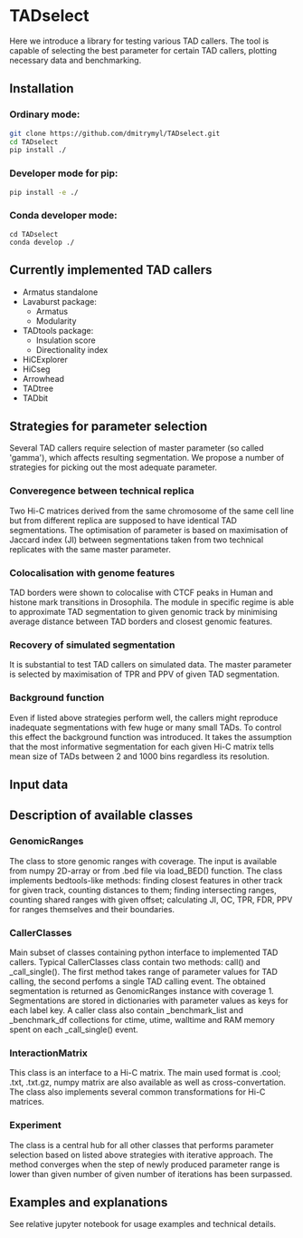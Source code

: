 # TADselect
Here we introduce a library for testing various TAD callers. The tool is capable of selecting the best parameter for certain TAD callers, plotting necessary data and benchmarking.

## Installation
### Ordinary mode:
```bash
git clone https://github.com/dmitrymyl/TADselect.git
cd TADselect
pip install ./
```
### Developer mode for pip:
```bash
pip install -e ./
```
### Conda developer mode:
```
cd TADselect
conda develop ./
```
## Currently implemented TAD callers
* Armatus standalone
* Lavaburst package:
    * Armatus
    * Modularity
* TADtools package:
    * Insulation score
    * Directionality index
* HiCExplorer
* HiCseg
* Arrowhead
* TADtree
* TADbit

## Strategies for parameter selection
Several TAD callers require selection of master parameter (so called 'gamma'), which affects resulting segmentation. We propose a number of strategies for picking out the most adequate parameter.

### Converegence between technical replica
Two Hi-C matrices derived from the same chromosome of the same cell line but from different replica are supposed to have identical TAD segmentations. The optimisation of parameter is based on maximisation of Jaccard index (JI) between segmentations taken from two technical replicates with the same master parameter.

### Colocalisation with genome features
TAD borders were shown to colocalise with CTCF peaks in Human and histone mark transitions in Drosophila. The module in specific regime is able to approximate TAD segmentation to given genomic track by minimising average distance between TAD borders and closest genomic features.

### Recovery of simulated segmentation
It is substantial to test TAD callers on simulated data. The master parameter is selected by maximisation of TPR and PPV of given TAD segmentation.

### Background function
Even if listed above strategies perform well, the callers might reproduce inadequate segmentations with few huge or many small TADs. To control this effect the background function was introduced. It takes the assumption that the most informative segmentation for each given Hi-C matrix tells mean size of TADs between 2 and 1000 bins regardless its resolution.

## Input data

## Description of available classes

### GenomicRanges
The class to store genomic ranges with coverage. The input is available from numpy 2D-array or from .bed file via load_BED() function. The class implements bedtools-like methods: finding closest features in other track for given track, counting distances to them; finding intersecting ranges, counting shared ranges with given offset; calculating JI, OC, TPR, FDR, PPV for ranges themselves and their boundaries.

### CallerClasses
Main subset of classes containing python interface to implemented TAD callers. Typical CallerClasses class contain two methods: call() and \_call_single(). The first method takes range of parameter values for TAD calling, the second perfoms a single TAD calling event. The obtained segmentation is returned as GenomicRanges instance with coverage 1. Segmentations are stored in dictionaries with parameter values as keys for each label key. A caller class also contain \_benchmark_list and \_benchmark_df collections for ctime, utime, walltime and RAM memory spent on each \_call_single() event.

### InteractionMatrix
This class is an interface to a Hi-C matrix. The main used format is .cool; .txt, .txt.gz, numpy matrix are also available as well as cross-convertation. The class also implements several common transformations for Hi-C matrices.

### Experiment
The class is a central hub for all other classes that performs parameter selection based on listed above strategies with iterative approach. The method converges when the step of newly produced parameter range is lower than given number of given number of iterations has been surpassed.

## Examples and explanations
See relative jupyter notebook for usage examples and technical details.
